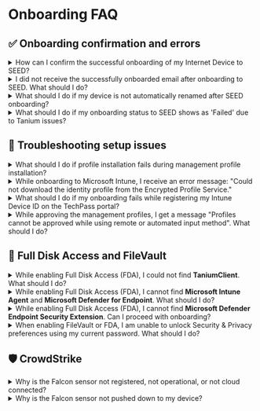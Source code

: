 # Onboarding FAQ

## ✅ Onboarding confirmation and errors

<details>
  <summary>How can I confirm the successful onboarding of my Internet Device to SEED?</summary>
  After completing the onboarding process, you should receive a confirmation email within two hours. If not, [raise a service request](https://go.gov.sg/seed-techpass-support).
</details>

<details>
  <summary>I did not receive the successfully onboarded email after onboarding to SEED. What should I do?</summary>
  Possible reasons:

  - Microsoft Defender or any other antivirus solution previously installed on the device was not completely removed before onboarding to SEED.
  - Tanium and Cloudflare were not installed while onboarding to SEED.

  Before raising a service request, confirm the following:
  - Verify if Microsoft Defender is configured correctly on your device.
  - Check if Tanium and Cloudflare are installed. These applications should be automatically installed during device enrolment with SEED. If they are not installed, [raise a service request](https://go.gov.sg/seed-techpass-support).
</details>

<details>
  <summary>What should I do if my device is not automatically renamed after SEED onboarding?</summary>
  This can happen if Defender or any other antivirus already installed on the device was not completely removed before onboarding to SEED. To confirm this, verify if Microsoft Defender is configured correctly on your device.
</details>

<details>
  <summary>What should I do if my onboarding status to SEED shows as 'Failed' due to Tanium issues?</summary>
  Possible reasons for a failed onboarding status include:

  - **Failed (Tanium not installed or configured incorrectly)**: Tanium was either not installed or set up properly.
  - **Failed (Error occurred while tagging device as onboarded)**: An issue occurred while tagging the device as onboarded in Tanium.
  - **Failed (Error occurred while installing endpoint identity tools)**: An error occurred during the installation of the endpoint identity tools.

  To resolve the issue, follow these steps:

  (Troubleshooting steps for mac (Intel), mac (Apple chip), and Windows...)

  If the issue persists after following these steps, please raise an [incident support request](https://go.gov.sg/seed-techpass-support).
</details>

## 🔧 Troubleshooting setup issues

<details>
  <summary>What should I do if profile installation fails during management profile installation?</summary>
  1. Ensure you have received an email confirming that the required SEED onboarding license has been assigned to you. If you have received this confirmation, proceed to step 2.
  2. Navigate to the **Apple** menu > **System Preferences** > **Profiles**.
  3. If you already have an existing **Management Profile**, select it and remove it by clicking the minus icon.
  4. If you encounter difficulties removing the **Management Profile**, uninstall **Company Portal**.
  5. Reinstall [Company Portal](https://go.microsoft.com/fwlink/?linkid=853070).
  6. [Onboard your device to SEED](onboard-device/identify-onboarding-persona).
</details>

<details>
  <summary>While onboarding to Microsoft Intune, I receive an error message: "Could not download the identity profile from the Encrypted Profile Service."</summary>
  One possible reason is your device may have been previously onboarded by another user and was not properly offboarded.  
  Raise a [service request](https://go.gov.sg/seed-techpass-support) with your serial number and follow relevant offboarding steps.
</details>

<details>
  <summary>What should I do if my onboarding fails while registering my Intune Device ID on the TechPass portal?</summary>

  | Reason for failed onboarding | Action required |
  | ---|---|
  | Unexpected Error | [Raise a service request](https://go.gov.sg/seed-techpass-support). |
  | Software Misconfiguration Error | [Raise a service request](https://go.gov.sg/seed-techpass-support). |
  | Endpoint Error | Ensure stable internet > Go to [TechPass Portal](https://portal.techpass.gov.sg) > My Account > SEED Devices > Retry. |
  | Software Installation Error | Restart your device > Retry steps above. |
  | Internal Error | Restart your device > Retry steps above. |
  | DWP device used | You cannot onboard DWP devices. Only Internet Devices are supported. |
</details>

<details>
  <summary>While approving the management profiles, I get a message "Profiles cannot be approved while using remote or automated input method". What should I do?</summary>
  To resolve this issue, upgrade to the [latest macOS version][upgrade-macos] and ensure your Mac has sufficient available disk space before attempting to approve the profiles.
</details>

## 🔐 Full Disk Access and FileVault

<details>
  <summary>While enabling Full Disk Access (FDA), I could not find <b>TaniumClient</b>. What should I do?</summary>
  Run this command in Terminal: `sudo chmod 755 /Library/Tanium/TaniumClient`  
  Then manually add **TaniumClient** to **Full Disk Access** under **Security & Privacy**.
</details>

<details>
  <summary>While enabling Full Disk Access (FDA), I cannot find <b>Microsoft Intune Agent</b> and <b>Microsoft Defender for Endpoint</b>. What should I do?</summary>
  Add them manually:
  - **Microsoft Intune Agent**: `/Library/Intune/Microsoft Intune Agent.app`
  - **Defender**: `/Applications/Microsoft Defender for Endpoint`
</details>

<details>
  <summary>While enabling Full Disk Access (FDA), I cannot find <b>Microsoft Defender Endpoint Security Extension</b>. Can I proceed with onboarding?</summary>
  Yes, continue with onboarding. It should appear within four hours. If not, [raise a service request](https://go.gov.sg/seed-techpass-support).
</details>

<details>
  <summary>When enabling FileVault or FDA, I am unable to unlock Security & Privacy preferences using my current password. What should I do?</summary>
  1. Go to the **Apple** menu > **Lock Screen** or press **Command+Control+Q**.  
  2. Enter your password.  
  3. Follow the prompt to reset your password.
</details>

## 🛡️ CrowdStrike

<details>
  <summary>Why is the Falcon sensor not registered, not operational, or not cloud connected?</summary>

  **macOS**: Ensure Falcon is turned on for Full Disk Access.

  - Go to the Apple menu > System Settings.
  - On the left pane, select Privacy & Security.
  - If prompted, unlock the setting using your Touch ID or enter your device password.
  - Check that Falcon is turned on for Full Disk Access.
</details>

<details>
  <summary>Why is the Falcon sensor not pushed down to my device?</summary>

  - Make sure you have the SEED License assigned to you in the [TechPass Portal](https://portal.techpass.gov.sg).
  - **macOS**: Go to the Company Portal, click the three dots, and select **Check status** to sync the device.
  - **Windows**: Go to **Access work or school**, click the **Info** button next to your TechPass account, and then click **Sync**.
  - Restart your computer.
  
</details>
